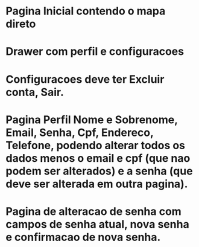 # Pagina Inicial contendo o mapa direto
# Drawer com perfil e configuracoes
# Configuracoes deve ter Excluir conta, Sair.
# Pagina Perfil Nome e Sobrenome, Email, Senha, Cpf, Endereco, Telefone, podendo alterar todos os dados menos o email e cpf (que nao podem ser alterados) e a senha (que deve ser alterada em outra pagina).
# Pagina de alteracao de senha com campos de senha atual, nova senha e confirmacao de nova senha.